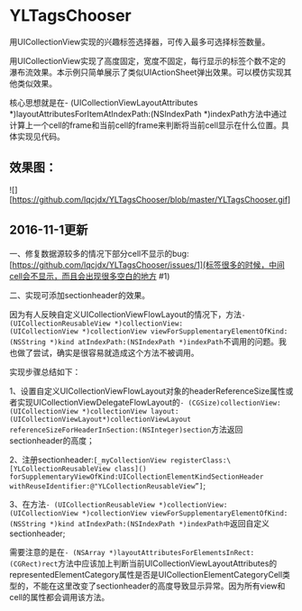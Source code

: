 # YLTagsChooser
用UICollectionView实现的兴趣标签选择器，可传入最多可选择标签数量。

用UICollectionView实现了高度固定，宽度不固定，每行显示的标签个数不定的瀑布流效果。本示例只简单展示了类似UIActionSheet弹出效果。可以模仿实现其他类似效果。

核心思想就是在- (UICollectionViewLayoutAttributes *)layoutAttributesForItemAtIndexPath:(NSIndexPath *)indexPath方法中通过计算上一个cell的frame和当前cell的frame来判断将当前cell显示在什么位置。具体实现见代码。

## 效果图：

![][https://github.com/lqcjdx/YLTagsChooser/blob/master/YLTagsChooser.gif]


## 2016-11-1更新
一、修复数据源较多的情况下部分cell不显示的bug:[https://github.com/lqcjdx/YLTagsChooser/issues/1](标签很多的时候，中间cell会不显示，而且会出现很多空白的地方 #1)

二、实现可添加sectionheader的效果。

因为有人反映自定义UICollectionViewFlowLayout的情况下，方法``- (UICollectionReusableView *)collectionView:(UICollectionView *)collectionView viewForSupplementaryElementOfKind:(NSString *)kind atIndexPath:(NSIndexPath *)indexPath``不调用的问题。我也做了尝试，确实是很容易就造成这个方法不被调用。

实现步骤总结如下：

1、设置自定义UICollectionViewFlowLayout对象的headerReferenceSize属性或者实现UICollectionViewDelegateFlowLayout的``- (CGSize)collectionView:(UICollectionView *)collectionView layout:(UICollectionViewLayout*)collectionViewLayout referenceSizeForHeaderInSection:(NSInteger)section``方法返回sectionheader的高度；

2、注册sectionheader:``[_myCollectionView registerClass:\[YLCollectionReusableView class]() forSupplementaryViewOfKind:UICollectionElementKindSectionHeader withReuseIdentifier:@"YLCollectionReusableView”]``;

3、在方法``- (UICollectionReusableView *)collectionView:(UICollectionView *)collectionView viewForSupplementaryElementOfKind:(NSString *)kind atIndexPath:(NSIndexPath *)indexPath中``返回自定义sectionheader;


需要注意的是在``- (NSArray *)layoutAttributesForElementsInRect:(CGRect)rect``方法中应该加上判断当前UICollectionViewLayoutAttributes的representedElementCategory属性是否是UICollectionElementCategoryCell类型的，不能在这里改变了sectionheader的高度导致显示异常。因为所有view和cell的属性都会调用该方法。


